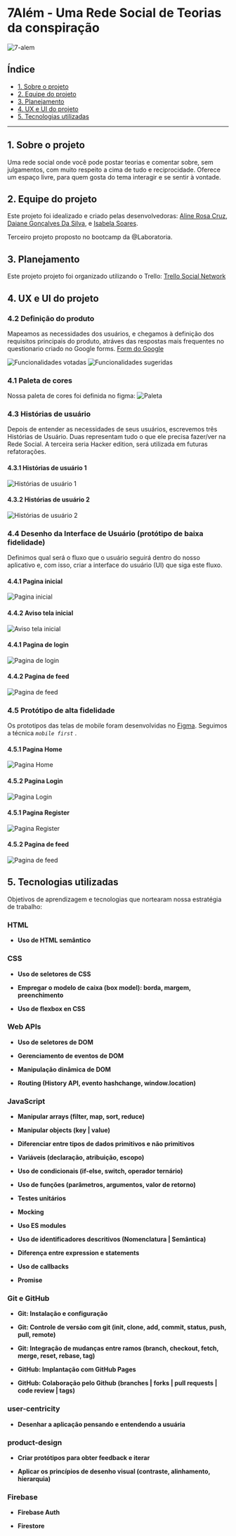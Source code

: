 # 7Além - Uma Rede Social de Teorias da conspiração
![7-alem](src/pages/home/logo.png)

## Índice

* [1. Sobre o projeto](#1-Sobre-o-projeto)
* [2. Equipe do projeto](#2-Equipe-do-projeto)
* [3. Planejamento](#3-Planejamento)
* [4. UX e UI do projeto](#4-UX-e-UI-do-projeto)
* [5. Tecnologias utilizadas](#5-Tecnologias-utilizadas)

***

## 1. Sobre o projeto

Uma rede social onde você pode postar teorias e comentar sobre, sem julgamentos, 
com muito respeito a cima de tudo e reciprocidade. Oferece um espaço livre, para 
quem gosta do tema interagir e se sentir à vontade.

## 2. Equipe do projeto

Este projeto foi idealizado e criado pelas desenvolvedoras:
[Aline Rosa Cruz](@alinerc27), 
[Daiane Gonçalves Da Silva](@daianeex), e
[Isabela Soares](@IsaSoaresFr).

Terceiro projeto proposto no bootcamp da @Laboratoria.

## 3. Planejamento

Este projeto projeto foi organizado utilizando o Trello:
[Trello Social Network](https://trello.com/b/r9tc2sTh/social-network)

## 4. UX e UI do projeto

### 4.2 Definição do produto

Mapeamos as necessidades dos usuários, e chegamos à definição dos requisitos principais 
do produto, atráves das respostas mais frequentes no questionario criado no Google forms. 
[Form do Google](https://docs.google.com/forms/d/e/1FAIpQLScBRqXsR9uPFdO73--b7EenHPU12lZl0QJUQ_NbyNJj9idgdQ/viewform)

![Funcionalidades votadas](img_Readme/funcionalidades.jpeg)
![Funcionalidades sugeridas](img_Readme/funcionalidades_ideias.jpeg)

### 4.1 Paleta de cores

Nossa paleta de cores foi definida no figma:
![Paleta](img_Readme/palleta.png)

### 4.3 Histórias de usuário

Depois de entender as necessidades de seus usuários, escrevemos três Histórias de
Usuário. Duas representam tudo o que ele precisa fazer/ver na Rede Social. A terceira 
seria Hacker edition, será utilizada em futuras refatorações.

#### 4.3.1 Histórias de usuário 1
![Histórias de usuário 1](img_Readme/hu1.png)

#### 4.3.2 Histórias de usuário 2
![Histórias de usuário 2](img_Readme/hu2.png)

### 4.4 Desenho da Interface de Usuário (protótipo de baixa fidelidade)

Definimos qual será o fluxo que o usuário seguirá dentro do nosso aplicativo e, 
com isso, criar a interface do usuário (UI) que siga este fluxo. 

#### 4.4.1 Pagina inicial
![Pagina inicial](img_Readme/inicial_baixa.jpeg)

#### 4.4.2 Aviso tela inicial
![Aviso tela inicial](img_Readme/aviso_baixa.jpeg)

#### 4.4.1 Pagina de login
![Pagina de login](img_Readme/login_baixa.jpeg)

#### 4.4.2 Pagina de feed
![Pagina de feed](img_Readme/feed_baixa.jpeg)

### 4.5 Protótipo de alta fidelidade

Os prototipos das telas de mobile foram desenvolvidas no [Figma](https://www.figma.com/file/yEtyBvtHGBeJpbkow6SMbg/Social?node-id=0%3A1). Seguimos a técnica _`mobile first`_ .

#### 4.5.1 Pagina Home
![Pagina Home](img_Readme/home_alta.png)

#### 4.5.2 Pagina Login
![Pagina Login](img_Readme/login_alta.png)

#### 4.5.1 Pagina Register
![Pagina Register](img_Readme/register_alta.png)

#### 4.5.2 Pagina de feed
![Pagina de feed](img_Readme/post_alta.png)

## 5. Tecnologias utilizadas

Objetivos de aprendizagem e tecnologias que nortearam nossa estratégia de trabalho:

### HTML

* **Uso de HTML semântico**

### CSS

* **Uso de seletores de CSS**

* **Empregar o modelo de caixa (box model): borda, margem, preenchimento**

* **Uso de flexbox en CSS**

### Web APIs

* **Uso de seletores de DOM**

* **Gerenciamento de eventos de DOM**

* **Manipulação dinâmica de DOM**

* **Routing (History API, evento hashchange, window.location)**

### JavaScript

* **Manipular arrays (filter, map, sort, reduce)**

* **Manipular objects (key | value)**

* **Diferenciar entre tipos de dados primitivos e não primitivos**

* **Variáveis (declaração, atribuição, escopo)**

* **Uso de condicionais (if-else, switch, operador ternário)**

* **Uso de funções (parâmetros, argumentos, valor de retorno)**

* **Testes unitários**

* **Mocking**

* **Uso ES modules**

* **Uso de identificadores descritivos (Nomenclatura | Semântica)**

* **Diferença entre expression e statements**

* **Uso de callbacks**

* **Promise**

### Git e GitHub

* **Git: Instalação e configuração**

* **Git: Controle de versão com git (init, clone, add, commit, status, push, pull, remote)**

* **Git: Integração de mudanças entre ramos (branch, checkout, fetch, merge, reset, rebase, tag)**

* **GitHub: Implantação com GitHub Pages**

* **GitHub: Colaboração pelo Github (branches | forks | pull requests | code review | tags)**

### user-centricity

* **Desenhar a aplicação pensando e entendendo a usuária**

### product-design

* **Criar protótipos para obter feedback e iterar**

* **Aplicar os princípios de desenho visual (contraste, alinhamento, hierarquia)**

### Firebase

* **Firebase Auth**

* **Firestore**

